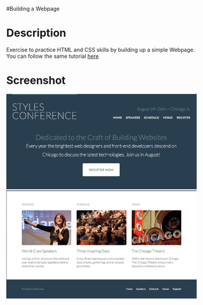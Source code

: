 #Building a Webpage

Description
===========

Exercise to practice HTML and CSS skills by building up a simple Webpage. You can follow the same tutorial [here](http://learn.shayhowe.com/html-css/building-your-first-web-page/)

Screenshot
==========

![alt tag](./assets/images/screenshots/homepage-header.png)
![alt tag](./assets/images/screenshots/homepage-footer.png)
